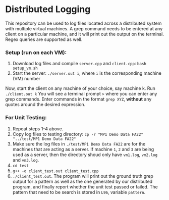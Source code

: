 # Distributed Logging

This repository can be used to log files located across a distributed system with multiple virtual machines. A grep command needs to be entered at any client on a particular machine, and it will print out the output on the terminal. Regex queries are supported as well.

### Setup (run on each VM):

1. Download log files and compile `server.cpp` and `client.cpp`: `bash setup_vm.sh`
2. Start the server: `./server.out i`, where `i` is the corresponding machine (VM) number

Now, start the client on any machine of your choice, say machine k. Run `./client.out k`
You will see a terminal prompt `>` where you can enter any grep commands. Enter commands in the format `grep XYZ`, **without** any quotes around the desired expression.

### For Unit Testing:
1. Repeat steps 1-4 above.
2. Copy log files to testing directory: `cp -r "MP1 Demo Data FA22" "../test/MP1 Demo Data FA22"`
3. Make sure the log files in `./test/MP1 Demo Data FA22` are for the machines that are acting as a server. If machine `1`, `2` and `3` are being used as a server, then the directory shoud only have `vm1.log`, `vm2.log` and `vm3.log`.
3. `cd test`
4. `g++ -o client_test.out client_test.cpp`
4. `./client_test.out`. The program will print out the ground truth grep output for a pattern as well as the one generated by our distributed program, and finally report whether the unit test passed or failed. The pattern that need to be search is stored in `L96`, variable `pattern`.
